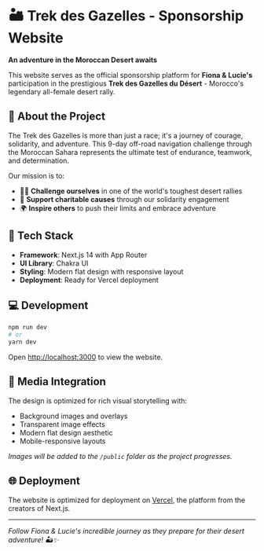 # 🏜️ Trek des Gazelles - Sponsorship Website

**An adventure in the Moroccan Desert awaits**

This website serves as the official sponsorship platform for **Fiona & Lucie's** participation in the prestigious **Trek des Gazelles du Désert** - Morocco's legendary all-female desert rally.

## 🌟 About the Project

The Trek des Gazelles is more than just a race; it's a journey of courage, solidarity, and adventure. This 9-day off-road navigation challenge through the Moroccan Sahara represents the ultimate test of endurance, teamwork, and determination.

Our mission is to:
- 🏃‍♀️ **Challenge ourselves** in one of the world's toughest desert rallies
- 🤝 **Support charitable causes** through our solidarity engagement
- 🌍 **Inspire others** to push their limits and embrace adventure

## 🚀 Tech Stack

- **Framework**: Next.js 14 with App Router
- **UI Library**: Chakra UI
- **Styling**: Modern flat design with responsive layout
- **Deployment**: Ready for Vercel deployment

## 💻 Development

```bash
npm run dev
# or
yarn dev
```

Open [http://localhost:3000](http://localhost:3000) to view the website.

## 📸 Media Integration

The design is optimized for rich visual storytelling with:
- Background images and overlays
- Transparent image effects
- Modern flat design aesthetic
- Mobile-responsive layouts

*Images will be added to the `/public` folder as the project progresses.*

## 🌐 Deployment

The website is optimized for deployment on [Vercel](https://vercel.com), the platform from the creators of Next.js.

---

*Follow Fiona & Lucie's incredible journey as they prepare for their desert adventure! 🏜️✨*